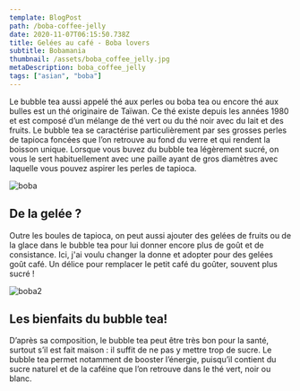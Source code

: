 ```yaml
---
template: BlogPost
path: /boba-coffee-jelly
date: 2020-11-07T06:15:50.738Z
title: Gelées au café - Boba lovers
subtitle: Bobamania
thumbnail: /assets/boba_coffee_jelly.jpg
metaDescription: boba_coffee_jelly
tags: ["asian", "boba"]
---
```


Le bubble tea aussi appelé thé aux perles ou boba tea ou encore thé aux bulles est un thé originaire de Taïwan. Ce thé existe depuis les années 1980 et est composé d’un mélange de thé vert ou du thé noir avec du lait et des fruits. Le bubble tea se caractérise particulièrement par ses grosses perles de tapioca foncées que l’on retrouve au fond du verre et qui rendent la boisson unique. Lorsque vous buvez du bubble tea légèrement sucré, on vous le sert habituellement avec une paille ayant de gros diamètres avec laquelle vous pouvez aspirer les perles de tapioca.

![boba](https://iamafoodblog.b-cdn.net/wp-content/uploads/2019/01/how-to-make-coffee-jelly-5420.jpg)

## De la gelée ?

Outre les boules de tapioca, on peut aussi ajouter des gelées de fruits ou de la glace dans le bubble tea pour lui donner encore plus de goût et de consistance.
Ici, j'ai voulu changer la donne et adopter pour des gelées goût café. Un délice pour remplacer le petit café du goûter, souvent plus sucré !

![boba2](https://iamafoodblog.b-cdn.net/wp-content/uploads/2019/01/how-to-make-coffee-jelly-5438.jpg)

## Les bienfaits du bubble tea!

D’après sa composition, le bubble tea peut être très bon pour la santé, surtout s’il est fait maison : il suffit de ne pas y mettre trop de sucre. Le bubble tea permet notamment de booster l’énergie, puisqu’il contient du sucre naturel et de la caféine que l’on retrouve dans le thé vert, noir ou blanc.
